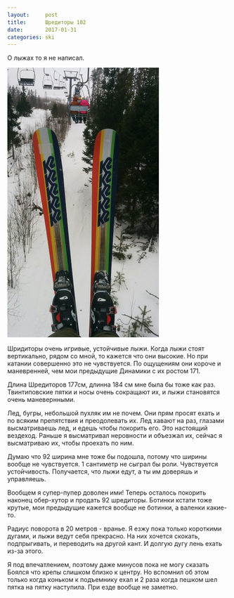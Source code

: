 ```yaml
---
layout:     post
title:      Шредиторы 102
date:       2017-01-31
categories: ski
---
```


О лыжах то я не написал. 

![shreditor 102](/images/shreditor102.jpg)

Шридиторы очень игривые, устойчивые лыжи. Когда лыжи стоят вертикально, рядом со мной, то кажется что они высокие. Но при катании совершенно это не чувствуется. По ощущениям они короче и маневренней, чем мои предыдущие Динамики с их ростом 171.

Длина Шредиторов 177см, длинна 184 см мне была бы тоже как раз. Твинтиповские пятки и носы очень сокращают их, и лыжи становятся очень маневернными.

Лед, бугры, небольшой пухляк им не почем. Они прям просят ехать и по всяким препятствия и преодолевать их. Лед хавают на раз, глазами высматриваешь лед, и едешь чтобы покорить его. Это настоящий вездеход. Раньше я высматривал неровности и объезжал их, сейчас я высматриваю их, чтобы проехать по ним.

Думаю что 92 ширина мне тоже бы подошла, потому что ширины вообще не чувствуется. 1 сантиметр не сыграл бы роли. Чувствуется устойчивость. Получается, что лыжи едут, а ты им доверяшь и управляешь. 

Вообщем я супер-пупер доволен ими! Теперь осталось покорить наконец обер-хутор и продать 92 шредиторы. Ботинки кстати тоже крутые, мои предыдущие кажется вообще не ботинки, а валенки какие-то.

Радиус поворота в 20 метров - вранье. Я езжу пока только короткими дугами, и лыжи ведут себя прекрасно. На них хочется скокать, подпрыгивать, и переводить на другой кант. И долгую дугу лень ехать из-за этого.

Я под впечатлением, поэтому даже минусов пока не могу сказать
Боялся что крепы слишком близко к центру. Но вспомнил об этом только когда коньком к подъемнику ехал и 2 раза когда пешком шел пятка на пятку наступила. При езде вообще не заметно.

